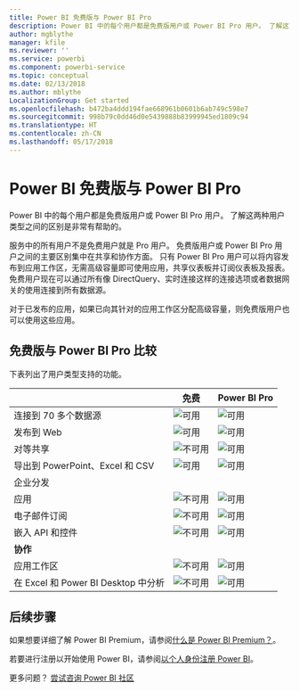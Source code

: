 ```yaml
---
title: Power BI 免费版与 Power BI Pro
description: Power BI 中的每个用户都是免费版用户或 Power BI Pro 用户。 了解这两种用户类型之间的区别是非常有帮助的。
author: mgblythe
manager: kfile
ms.reviewer: ''
ms.service: powerbi
ms.component: powerbi-service
ms.topic: conceptual
ms.date: 02/13/2018
ms.author: mblythe
LocalizationGroup: Get started
ms.openlocfilehash: b472ba4ddd194fae668961b0601b6ab749c598e7
ms.sourcegitcommit: 998b79c0dd46d0e5439888b83999945ed1809c94
ms.translationtype: HT
ms.contentlocale: zh-CN
ms.lasthandoff: 05/17/2018
---
```

# <a name="power-bi-free-vs-pro"></a>Power BI 免费版与 Power BI Pro
Power BI 中的每个用户都是免费版用户或 Power BI Pro 用户。 了解这两种用户类型之间的区别是非常有帮助的。

服务中的所有用户不是免费用户就是 Pro 用户。 免费版用户或 Power BI Pro 用户之间的主要区别集中在共享和协作方面。 只有 Power BI Pro 用户可以将内容发布到应用工作区，无需高级容量即可使用应用，共享仪表板并订阅仪表板及报表。 免费用户现在可以通过所有像 DirectQuery、实时连接这样的连接选项或者数据网关的使用连接到所有数据源。

对于已发布的应用，如果已向其针对的应用工作区分配高级容量，则免费版用户也可以使用这些应用。

## <a name="free-vs-pro-comparison"></a>免费版与 Power BI Pro 比较
下表列出了用户类型支持的功能。

|  | 免费 | Power BI Pro |
| --- | --- | --- |
| 连接到 70 多个数据源 |![](media/service-free-vs-pro/available.png "可用") |![](media/service-free-vs-pro/available.png "可用") |
| 发布到 Web |![](media/service-free-vs-pro/available.png "可用") |![](media/service-free-vs-pro/available.png "可用") |
| 对等共享 |![](media/service-free-vs-pro/not-available.png "不可用") |![](media/service-free-vs-pro/available.png "可用") |
| 导出到 PowerPoint、Excel 和 CSV |![](media/service-free-vs-pro/available.png "可用") |![](media/service-free-vs-pro/available.png "可用") |
| 企业分发 | | |
| 应用 |![](media/service-free-vs-pro/not-available.png "不可用") |![](media/service-free-vs-pro/available.png "可用") |
| 电子邮件订阅 |![](media/service-free-vs-pro/not-available.png "不可用") |![](media/service-free-vs-pro/available.png "可用") |
| 嵌入 API 和控件 |![](media/service-free-vs-pro/not-available.png "不可用") |![](media/service-free-vs-pro/available.png "可用") |
| **协作** | | |
| 应用工作区 |![](media/service-free-vs-pro/not-available.png "不可用") |![](media/service-free-vs-pro/available.png "可用") |
| 在 Excel 和 Power BI Desktop 中分析 |![](media/service-free-vs-pro/not-available.png "不可用") |![](media/service-free-vs-pro/available.png "可用") |

## <a name="next-steps"></a>后续步骤
如果想要详细了解 Power BI Premium，请参阅[什么是 Power BI Premium？](service-premium.md)。

若要进行注册以开始使用 Power BI，请参阅[以个人身份注册 Power BI](service-self-service-signup-for-power-bi.md)。

更多问题？ [尝试咨询 Power BI 社区](https://community.powerbi.com/)

